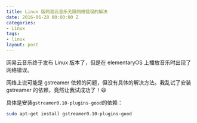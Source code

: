 ```yaml
---
title: Linux 版网易云音乐无限网络错误的解决
date: 2016-06-28 00:00:00 Z
categories:
- Linux
tags:
- linux
layout: post
---
```


网易云音乐终于发布 Linux 版本了，但是在 elementaryOS 上播放音乐时出现了网络错误。

<!--more-->

网络上说可能是 gstreamer 依赖的问题，但没有具体的解决方法。我乱试了安装 gstreamer 的依赖，竟然让我试成功了！:satisfied:

具体是安装`gstreamer0.10-plugins-good`的依赖：

```sh
sudo apt-get install gstreamer0.10-plugins-good
```
